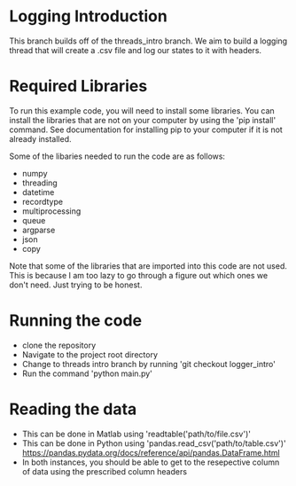 # Logging Introduction

This branch builds off of the threads_intro branch. We aim to build a logging thread that will create a .csv file and log our states to it with headers.

# Required Libraries
To run this example code, you will need to install some libraries. You can install the libraries that are not on your computer by using the 'pip install' command. See documentation for installing pip to your computer if it is not already installed. 

Some of the libaries needed to run the code are as follows:
- numpy
- threading
- datetime
- recordtype
- multiprocessing
- queue
- argparse
- json
- copy

Note that some of the libraries that are imported into this code are not used. This is because I am too lazy to go through a figure out which ones we don't need. Just trying to be honest.


# Running the code
- clone the repository
- Navigate to the project root directory
- Change to threads intro branch by running 'git checkout logger_intro'
- Run the command 'python main.py'


# Reading the data
- This can be done in Matlab using 'readtable('path/to/file.csv')'
- This can be done in Python using 'pandas.read_csv('path/to/table.csv')' 
   https://pandas.pydata.org/docs/reference/api/pandas.DataFrame.html
- In both instances, you should be able to get to the resepective column of data using the prescribed column headers
